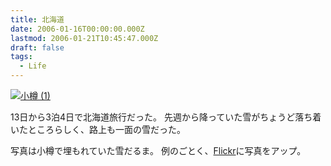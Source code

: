```yaml
---
title: 北海道
date: 2006-01-16T00:00:00.000Z
lastmod: 2006-01-21T10:45:47.000Z
draft: false
tags:
  - Life
---
```


[![小樽 (1)](https://farm1.staticflickr.com/38/88558386_c758299928_m.jpg "小樽 (1)")](http://www.flickr.com/photos/machu/88558386/)

13日から3泊4日で北海道旅行だった。 先週から降っていた雪がちょうど落ち着いたところらしく、路上も一面の雪だった。

写真は小樽で埋もれていた雪だるま。 例のごとく、[Flickr](http://www.flickr.com/photos/machu/sets/72057594050734795/)に写真をアップ。

